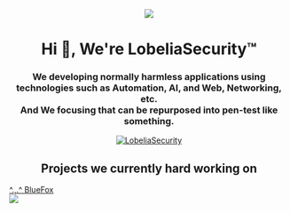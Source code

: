 <div align="center">
<img src="https://www.lobeliasecurity.com/media/logo.png">
</div>

<h1 align="center">Hi 👋, We're LobeliaSecurity™</h1>
<h3 align="center">
<div>We developing normally harmless applications using technologies such as Automation, AI, and Web, Networking, etc.</div>
<div>And We focusing that can be repurposed into pen-test like something.</div>
</h3>

<div align="center">
<a href="https://twitter.com/intent/follow?screen_name=LobeliaSecurity" target="_blank">
<img src="https://img.shields.io/twitter/follow/LobeliaSecurity?logo=twitter&style=for-the-badge" alt="LobeliaSecurity" />
</a>
</div>

<h2 align="center">Projects we currently hard working on</h2>
<a href="https://github.com/LobeliaSecurity/BlueFox">
<div>^.,.^ BlueFox</div>
<img src="https://repository-images.githubusercontent.com/589325811/c7f7aaa7-087e-4041-8abb-72b99ae5143b">
</a>
